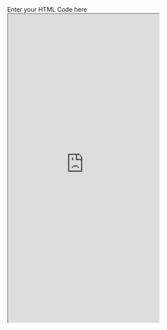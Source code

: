 <!doctype HTML>
<html>
<head>
 <title>Sample</title>
</head>
 <body>
  Enter your HTML Code here
 </body>

</html>
<IFRAME src="http://www.quranflash.com/quranflash-affiliate1.html" width=350
    scrolling=no height=715></IFRAME>
